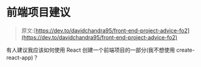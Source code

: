 # 前端项目建议

> 原文:[https://dev.to/davidchandra95/front-end-project-advice-fo2](https://dev.to/davidchandra95/front-end-project-advice-fo2)

有人建议我应该如何使用 React 创建一个前端项目的一部分(我不想使用 create-react-app)？